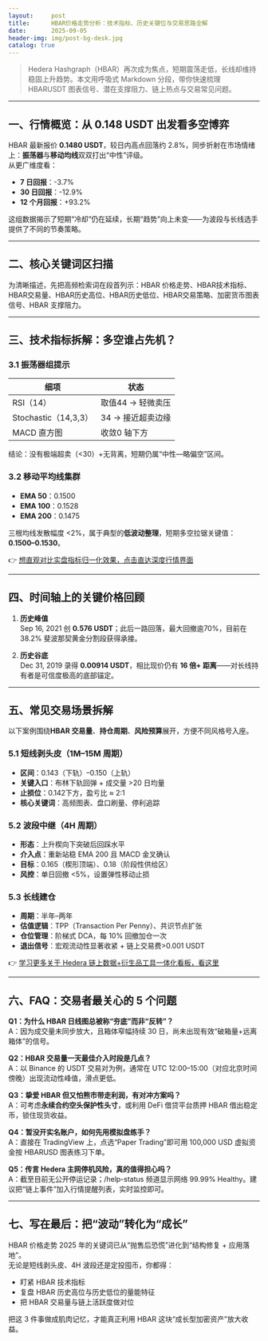 ```yaml
---
layout:     post
title:      HBAR价格走势分析：技术指标、历史关键位与交易思路全解
date:       2025-09-05
header-img: img/post-bg-desk.jpg
catalog: true
---
```


> Hedera Hashgraph（HBAR）再次成为焦点，短期震荡走低，长线却维持稳固上升趋势。本文用呼吸式 Markdown 分段，带你快速梳理 HBARUSDT 图表信号、潜在支撑阻力、链上热点与交易常见问题。

---

## 一、行情概览：从 0.148 USDT 出发看多空博弈

HBAR 最新报价 **0.1480 USDT**，较日内高点回落约 2.8%，同步折射在市场情绪上：**振荡器**与**移动均线**双双打出“中性”评级。  
从更广维度看：

- **7 日回报**：-3.7%
- **30 日回报**：-12.9%
- **12 个月回报**：+93.2%

这组数据揭示了短期“冷却”仍在延续，长期“趋势”向上未变——为波段与长线选手提供了不同的节奏策略。

---

## 二、核心关键词区扫描

为清晰描述，先把高频检索词在段首列示：HBAR 价格走势、HBAR技术指标、HBAR交易量、HBAR历史高位、HBAR历史低位、HBAR交易策略、加密货币图表信号、HBAR 支撑阻力。

---

## 三、技术指标拆解：多空谁占先机？

### 3.1 振荡器组提示

| 细项                   | 状态   |
|------------------------|--------|
| RSI（14）              | 取值44 → 轻微卖压 |
| Stochastic（14,3,3）   | 34 → 接近超卖边缘 |
| MACD 直方图            | 收敛0 轴下方        |

结论：没有极端超卖（<30）+无背离，短期仍属“中性—略偏空”区间。

### 3.2 移动平均线集群

- **EMA 50**：0.1500
- **EMA 100**：0.1528  
- **EMA 200**：0.1475

三根均线发散幅度 <2%，属于典型的**低波动整理**，短期多空拉锯关键值：**0.1500–0.1530**。

👉 [想直观对比实盘指标归一化效果，点击直达深度行情界面](https://okxdog.com/)

---

## 四、时间轴上的关键价格回顾

1. **历史峰值**  
   Sep 16, 2021 创 **0.576 USDT**；此后一路回落，最大回撤逾70%，目前在 38.2% 斐波那契黄金分割段获得承接。

2. **历史谷底**  
   Dec 31, 2019 录得 **0.00914 USDT**，相比现价仍有 **16 倍+ 距离**——对长线持有者是可信度极高的底部锚定。

---

## 五、常见交易场景拆解

以下案例围绕**HBAR 交易量**、**持仓周期**、**风险预算**展开，方便不同风格号入座。

### 5.1 短线剥头皮（1M–15M 周期）

- **区间**：0.143（下轨）–0.150（上轨）  
- **关键入口**：布林下轨回弹 + 成交量 >20 日均量  
- **止损位**：0.142下方，盈亏比 ≈ 2:1  
- **核心关键词**：高频图表、盘口刷量、停利追踪

### 5.2 波段中继（4H 周期）

- **形态**：上升楔向下突破后回踩水平  
- **介入点**：重新站稳 EMA 200 且 MACD 金叉确认  
- **目标**：0.165（楔形顶端）、0.18（阶段性供给区）  
- **风控**：单日回撤 <5%，设置弹性移动止损

### 5.3 长线建仓

- **周期**：半年–两年  
- **估值逻辑**：TPP（Transaction Per Penny）、共识节点扩张  
- **仓位管理**：阶梯式 DCA，每 10% 回撤加仓一次  
- **退出信号**：宏观流动性显著收紧 + 链上交易费>0.001 USDT

👉 [学习更多关于 Hedera 链上数据+衍生品工具一体化看板，看这里](https://okxdog.com/)

---

## 六、FAQ：交易者最关心的 5 个问题

**Q1：为什么 HBAR 日线图总被称“夯底”而非“反转”？**  
A：因为成交量未同步放大，且箱体窄幅持续 30 日，尚未出现有效“破箱量+远离箱体”的信号。

**Q2：HBAR 交易量一天最佳介入时段是几点？**  
A：以 Binance 的 USDT 交易对为例，通常在 UTC 12:00–15:00（对应北京时间傍晚）出现流动性峰值，滑点更低。

**Q3：挚爱 HBAR 但又怕熊市带走利润，有对冲方案吗？**  
A：可考虑**永续合约空头保护性头寸**，或利用 DeFi 借贷平台质押 HBAR 借出稳定币，锁住现货收益。

**Q4：暂没开实名账户，如何先用模拟盘练手？**  
A：直接在 TradingView 上，点选“Paper Trading”即可用 100,000 USD 虚拟资金按 HBARUSD 图表练习下单。

**Q5：传言 Hedera 主网停机风险，真的值得担心吗？**  
A：截至目前无公开停运记录；/help-status 频道显示网络 99.99% Healthy。建议把“链上事件”加入行情提醒列表，实时监控即可。

---

## 七、写在最后：把“波动”转化为“成长”

HBAR 价格走势 2025 年的关键词已从“抛售后恐慌”进化到“结构修复 + 应用落地”。  
无论是短线剥头皮、4H 波段还是定投囤币，你都得：

- 盯紧 HBAR 技术指标  
- 复盘 HBAR 历史高位与历史低位的量能特征  
- 把 HBAR 交易量与链上活跃度做对位

把这 3 件事做成肌肉记忆，才能真正利用 HBAR 这块“成长型加密资产”放大收益。